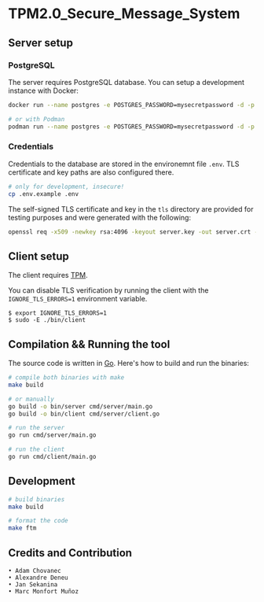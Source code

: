 # TPM2.0_Secure_Message_System
## Server setup

### PostgreSQL

The server requires PostgreSQL database. You can setup a development instance
with Docker:

```bash
docker run --name postgres -e POSTGRES_PASSWORD=mysecretpassword -d -p 5432:5432 postgres:bookworm

# or with Podman
podman run --name postgres -e POSTGRES_PASSWORD=mysecretpassword -d -p 5432:5432 docker.io/postgres:bookworm
```

### Credentials

Credentials to the database are stored in the environemnt file `.env`. TLS
certificate and key paths are also configured there.

```bash
# only for development, insecure!
cp .env.example .env
```

The self-signed TLS certificate and key in the `tls` directory are provided for
testing purposes and were generated with the following:

```bash
openssl req -x509 -newkey rsa:4096 -keyout server.key -out server.crt -days 365 -nodes
```

## Client setup

The client requires
[TPM](https://wiki.archlinux.org/title/Trusted_Platform_Module).

You can disable TLS verification by running the client with the
`IGNORE_TLS_ERRORS=1` environment variable.

```
$ export IGNORE_TLS_ERRORS=1
$ sudo -E ./bin/client
```

## Compilation && Running the tool

The source code is written in [Go](https://go.dev/doc/install). Here's how to
build and run the binaries:

```bash
# compile both binaries with make
make build

# or manually
go build -o bin/server cmd/server/main.go
go build -o bin/client cmd/server/client.go

# run the server
go run cmd/server/main.go

# run the client
go run cmd/client/main.go
```

## Development

```bash
# build binaries
make build

# format the code
make ftm
```

## Credits and Contribution
    • Adam Chovanec
    • Alexandre Deneu
    • Jan Sekanina
    • Marc Monfort Muñoz
